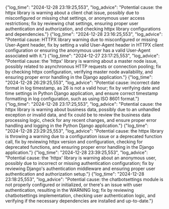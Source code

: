 {"log_time": "2024-12-28 23:19:25,553", "log_advice": "Potential cause: the httpx library is warning about a client chat issue, possibly due to misconfigured or missing chat settings, or anonymous user access restrictions; fix by reviewing chat settings, ensuring proper user authentication and authorization, and checking httpx library configurations and dependencies."}
{"log_time": "2024-12-28 23:16:25,553", "log_advice": "Potential cause: HTTPX library warning due to misconfigured or missing User-Agent header, fix by setting a valid User-Agent header in HTTPX client configuration or ensuring the anonymous user has a valid User-Agent associated with it."}
{"log_time": "2024-12-27 23:17:25,553", "log_advice": "Potential cause: the 'httpx' library is warning about a master node issue, possibly related to asynchronous HTTP requests or connection pooling; fix by checking httpx configuration, verifying master node availability, and ensuring proper error handling in the Django application."}
{"log_time": "2024-12-28 26:29:25,553", "log_advice": "Potential cause: incorrect date format in log timestamp, as 26 is not a valid hour; fix by verifying date and time settings in Python Django application, and ensure correct timestamp formatting in log configuration, such as using ISO 8601 format."}
{"log_time": "2024-12-28 23:17:25,553", "log_advice": "Potential cause: the httpx library is warning about business data, possibly due to an unhandled exception or invalid data, and fix could be to review the business data processing logic, check for any recent changes, and ensure proper error handling and logging in the Python Django application."}
{"log_time": "2024-12-28 23:29:25,553", "log_advice": "Potential cause: the httpx library is throwing a warning due to a configuration issue or a deprecated function call, fix by reviewing httpx version and configuration, checking for deprecated functions, and ensuring proper error handling in the Django application."}
{"log_time": "2024-12-28 23:39:25,553", "log_advice": "Potential cause: the 'httpx' library is warning about an anonymous user, possibly due to incorrect or missing authentication configuration; fix by reviewing Django's authentication middleware and ensuring proper user authentication and authorization setup."}
{"log_time": "2024-12-28 23:18:25,553", "log_advice": "Potential cause: the chatbotsettings module is not properly configured or initialized, or there's an issue with user authentication, resulting in the WARNING log; fix by reviewing chatbotsettings implementation, checking user authentication logic, and verifying if the necessary dependencies are installed and up-to-date."}
